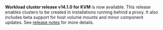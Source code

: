 **Workload cluster release v14.1.0 for KVM** is now available. This release enables clusters to be created in installations running behind a proxy. It also includes beta support for host volume mounts and minor component updates. See [release notes](https://docs.giantswarm.io/changes/workload-cluster-releases-kvm/releases/kvm-v14.1.0/) for more details.

